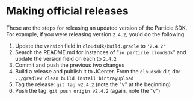 # Making official releases 

These are the steps for releasing an updated version of the Particle SDK.
For example, if you were releasing version `2.4.2`, you'd do the following:

1. Update the `version` field in `cloudsdk/build.gradle` to `'2.4.2'`
2. Search the README.md for instances of "`io.particle:cloudsdk`" and update the version field on each to `2.4.2`
3. Commit and push the previous two changes
4. Build a release and publish it to JCenter.  From the `cloudsdk` dir, do: `../gradlew clean build install bintrayUpload`
5. Tag the release: `git tag v2.4.2`  (note the "v" at the beginning)
6. Push the tag: `git push origin v2.4.2`  (again, note the "v")

